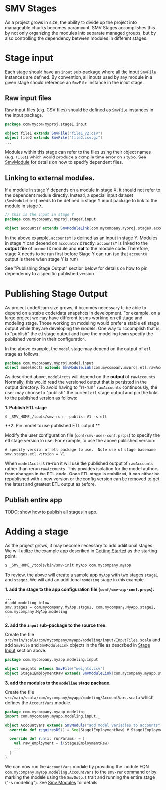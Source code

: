 # SMV Stages

As a project grows in size, the ability to divide up the project into manageable chunks becomes paramount.
SMV Stages accomplishes this by not only organizing the modules into separate managed groups,
but by also controlling the dependency between modules in different stages.

# Stage input
Each stage should have an `input` sub-package where all the input `SmvFile` instances are defined.
By convention, all inputs used by any module in a given stage should reference an `SmvFile` instance in the input stage.

## Raw input files
Raw input files (e.g. CSV files) should be defined as `SmvFile` instances in the input package.

```scala
package com/mycom/myproj.stage1.input

object file1 extends SmvFile("file1_v2.csv")
object file2 extends SmvFile("file2.csv.gz")
...
```

Modules within this stage can refer to the files using their object names (e.g. `file1`) which would produce a compile time error on a typo.
See [SmvModule](smv_module.md) for details on how to specify dependent files.

## Linking to external modules.

If a module in stage Y depends on a module in stage X, it should not refer to the dependent module directly.
Instead, a special input dataset (`SmvModuleLink`) needs to be defined in stage Y input package to link to the module in stage X.

```scala
// this is the input in stage Y
package com.mycompany.myproj.stageY.input

object accountsY extends SmvModuleLink(com.mycompany.myproj.stageX.accountsX)
```

In the above example, `accountsY` is defined as an input in stage Y. Modules in stage Y can depend on `accountsY` directly. `accountsY` is linked to the **output file** of `accountX` module and **not** to the module code. Therefore, stage X needs to be run first before Stage Y can run (so that `accountX` output is there when stage Y is run)

See "Publishing Stage Output" section below for details on how to pin dependency to a specific published version

# Publishing Stage Output

As project code/team size grows, it becomes necessary to be able to depend on a stable code/data snapshots in development.
For example, on a large project we may have different teams working on etl stage and modeling stage.
Those working on modeling would prefer a stable etl stage output while they are developing the models.
One way to accomplish that is to "publish" the etl stage output and have the modeling team specify the published version in their configuration.

In the above example, the `model` stage may depend on the output of `etl` stage as follows:

```scala
package com.mycompany.myproj.model.input
object modelAccts extends SmvModuleLink(com.mycompany.myproj.etl.rawAccounts)
```

As described above, `modelAccts` will depend on the **output** of `rawAccounts`.  Normally, this would read the versioned output that is persisted in the output directory.
To avoid having to "re-run" `rawAccounts` continuously, the user may choose to "publish" the current `etl` stage output and pin the links to the published version as follows:

**1. Publish ETL stage**

```shell
$ _SMV_HOME_/tools/smv-run --publish V1 -s etl
```

**2. Pin model to use published ETL output **

Modify the user configuration file (`conf/smv-user-conf.props`) to specify the etl stage version to use.  For example, to use the above published version:
```
# specify version of etl package to use.  Note use of stage basename
smv.stages.etl.version = V1
```

When `modelAccts` is re-run it will use the published output of `rawAccounts` rather than rerun `rawAccounts`.
This provides isolation for the model authors from changes in the ETL code.  Once ETL stage is stabilized, it can either be republished with a new version or the config version can be removed to get the latest and greatest ETL output as before.

## Publish entire app

TODO: show how to publish all stages in app.

# Adding a stage
As the project grows, it may become necessary to add additional stages.
We will utilize the example app described in [Getting Started](getting_started.md) as the starting point.

```bash
$ _SMV_HOME_/tools/bin/smv-init MyApp com.mycompany.myapp
```

To review, the above will create a sample app `MyApp` with two stages `stage1` and `stage3`. We will add an additional `modeling` stage in this example.

**1. add the stage to the app configuration file (`conf/smv-app-conf.props`).**

```
...
# add modeling below
smv.stages = com.mycompany.MyApp.stage1, com.mycompany.MyApp.stage2, com.mycompany.MyApp.modeling
...
```

**2. add the `input` sub-package to the source tree.**

Create the file `src/main/scala/com/mycompany/myapp/modeling/input/InputFiles.scala` and add `SmvFile` and `SmvModuleLink` objects
in the file as described in [Stage Input](#stage-input) section above.

```scala
package com.mycompany.myapp.modeling.input

object weights extends SmvFile("weights.csv")
object Stage1EmploymentRaw extends SmvModuleLink(com.mycompany.myapp.stage1.EmploymentRaw)
```

**3. add the modules to the `modeling` stage package.**

Create the file `src/main/scala/com/mycompany/myapp/modeling/AccountVars.scala` which defines the `AccountVars` module.

```scala
package com.mycompany.myapp.modeling
import com.mycompany.myapp.modeling.input._

object AccountVars extends SmvModule("add model variables to accounts") {
  override def requiresDS() = Seq(Stage1EmploymentRaw) # Stage1EmploymentRaw is defined in modeling.input

  override def run(i: runParams) = {
    val raw_employment = i(Stage1EmploymentRaw)
    ...
  }
}
```

We can now run the `AccountVars` module by providing the module FQN `com.mycompany.myapp.modeling.AccountVars` to the `smv-run` command
or by marking the module using the `SmvOutput` trait and running the entire stage ("-s modeling").
See [Smv Modules](smv_module.md) for details.
